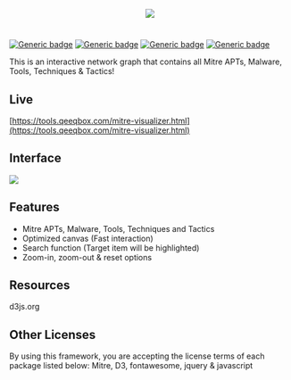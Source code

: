 <p align="center"> <img src="https://raw.githubusercontent.com/qeeqbox/mitre-visualizer/master/readme/mitre-visualizer.png"></p>

#
[![Generic badge](https://img.shields.io/badge/dynamic/json.svg?url=https://raw.githubusercontent.com/qeeqbox/mitre-visualizer/master/info&label=version&query=$.version&colorB=blue&style=flat-square)](https://github.com/qeeqbox/mitre-visualizer/blob/master/changes.md)  [![Generic badge](https://img.shields.io/badge/dynamic/json.svg?url=https://raw.githubusercontent.com/qeeqbox/mitre-visualizer/master/info&label=build&query=$.dockercomposebuild&colorB=green&style=flat-square)](https://github.com/qeeqbox/mitre-visualizer/blob/master/changes.md) [![Generic badge](https://img.shields.io/badge/dynamic/json.svg?url=https://raw.githubusercontent.com/qeeqbox/mitre-visualizer/master/info&label=test&query=$.automatedtest&colorB=green&style=flat-square)](https://github.com/qeeqbox/mitre-visualizer/blob/master/changes.md) [![Generic badge](https://img.shields.io/static/v1?label=%F0%9F%91%8D&message=!&color=yellow&style=flat-square)](https://github.com/qeeqbox/mitre-visualizer/stargazers)

This is an interactive network graph that contains all Mitre APTs, Malware, Tools, Techniques & Tactics!

## Live
[https://tools.qeeqbox.com/mitre-visualizer.html](https://tools.qeeqbox.com/mitre-visualizer.html)

## Interface
<img src="https://raw.githubusercontent.com/qeeqbox/mitre-visualizer/master/readme/intro.png" style="max-width:768px"/>

## Features
<ul>
<li>Mitre APTs, Malware, Tools, Techniques and Tactics</li>
<li>Optimized canvas (Fast interaction)</li>
<li>Search function (Target item will be highlighted)</li>
<li>Zoom-in, zoom-out & reset options</li>
</ul>

## Resources
d3js.org

## Other Licenses
By using this framework, you are accepting the license terms of each package listed below:
Mitre, D3, fontawesome, jquery & javascript
